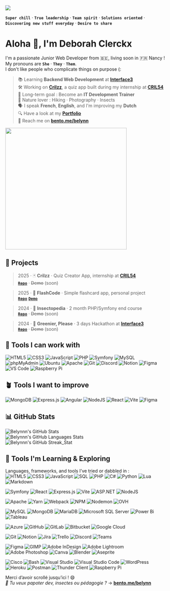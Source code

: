 <img src="https://media.licdn.com/dms/image/v2/D4E16AQHDLzGxAahJ_A/profile-displaybackgroundimage-shrink_350_1400/B4EZXheo_zG0AY-/0/1743244661317?e=1752710400&v=beta&t=NnzFdnlian_l5i1q6-T65rYPsvG1Uyc2X0GJyaxPAVY">

**`Super chill`** · **`True leadership`** · **`Team spirit`** · **`Solutions oriented`** · **`Discovering new stuff everyday`** · **`Desire to share`**

# Aloha 👋, I'm Deborah Clerckx
I'm a passionate Junior Web Developer from 🇧🇪, living soon in 🇫🇷 Nancy !  
My pronouns are **`She`** · **`They`** · **`Them`**.  
I don't like people who complicate things on purpose (:  
> 📚 Learning **Backend Web Development** at [**Interface3**](https://interface3.be/fr/se-former-pour-l-emploi/it-training-formations-en-informatique/web-application-developer)  
> 🛠️ Working on [**Crilzz**](https://github.com/belynnn/CKX__Crilzz), a quiz app built during my internship at [**CRIL54**](https://cril54.fr/)  
> 🎯 Long-term goal : Become an **IT Development Trainer**  
> 💚 Nature lover : Hiking · Photography · Insects  
> 🗣️ I speak **French**, **English**, and I'm improving my **Dutch**  
> 🔍 Have a look at my [**Portfolio**]()  
> 📩 Reach me on [**bento.me/belynn**](https://bento.me/belynn)

<img width="380" src="https://finbuzzactu.files.wordpress.com/2016/12/thumbnail-4.gif">

## 🧪 Projects
> 2025 · 🃏 **Crilzz** · Quiz Creator App, internship at [**CRIL54**](https://cril54.fr/)  
> [**`Repo`**](https://github.com/belynnn/CKX__Crilzz) · ~~Demo~~ (soon)

> 2025 · 🎴 **FlashCode** · Simple flashcard app, personal project  
> [**`Repo`**](https://github.com/belynnn/CKX__FlashCode) [**`Demo`**](https://belynnn.github.io/CKX__FlashCode/)

> 2024 · 🐛 **Insectopedia** · 2 month PHP/Symfony end course  
> [**`Repo`**](https://github.com/belynnn/I3_WAD_PHP__final_project_insectopedia) · ~~Demo~~ (soon)

> 2024 · 🍃 **Greenier, Please** · 3 days Hackathon at [**Interface3**](https://interface3.be/fr/se-former-pour-l-emploi/it-training-formations-en-informatique/web-application-developer)  
> [**`Repo`**](https://github.com/belynnn/test-hackathon-bero) · ~~Demo~~ (soon)

## 🧰 Tools I can work with
![HTML5](https://img.shields.io/badge/HTML5-%23E34F26.svg?style=flat&logo=html5&logoColor=white)
![CSS3](https://img.shields.io/badge/CSS3-%231572B6.svg?style=flat&logo=css3&logoColor=white)
![JavaScript](https://img.shields.io/badge/JavaScript-%23323330.svg?style=flat&logo=javascript&logoColor=%23F7DF1E)
![PHP](https://img.shields.io/badge/PHP-777bb4.svg?style=flat&logo=PHP&logoColor=white)
![Symfony](https://img.shields.io/badge/Symfony-%23000000.svg?style=flat&logo=symfony&logoColor=white)
![MySQL](https://img.shields.io/badge/MySQL-4479A1.svg?style=flat&logo=mysql&logoColor=white)
![phpMyAdmin](https://img.shields.io/badge/PhpMyAdmin-6DA55F.svg?style=flat&logo=phpMyAdmin&logoColor=white)
![Ubuntu](https://img.shields.io/badge/Ubuntu-6DA55F.svg?style=flat&logo=ubuntu&logoColor=white)
![Apache](https://img.shields.io/badge/Apache-6DA55F.svg?style=flat&logo=apache&logoColor=white)
![Git](https://img.shields.io/badge/GIT-%23F05033.svg?style=flat&logo=git&logoColor=white)
![Discord](https://img.shields.io/badge/Discord-%23F05033.svg?style=flat&logo=discord&logoColor=white)
![Notion](https://img.shields.io/badge/Notion-000000?style=flat&logo=notion&logoColor=white)
![Figma](https://img.shields.io/badge/Figma-%23F24E1E.svg?style=flat&logo=figma&logoColor=white)
![VS Code](https://img.shields.io/badge/VS%20Code-0078D4?style=flat&logo=vs%20code&logoColor=white)
![Raspberry Pi](https://img.shields.io/badge/-Raspberry%20Pi-C51A4A?style=flat&logo=Raspberry%20Pi)

## 🪴 Tools I want to improve
![MongoDB](https://img.shields.io/badge/MongoDB-%234ea94b.svg?style=flat&logo=mongodb&logoColor=white)
![Express.js](https://img.shields.io/badge/Express.js-%23404d59.svg?style=flat&logo=express&logoColor=%2361DAFB)
![Angular](https://img.shields.io/badge/Angular-%23404d59.svg?style=flat&logo=Angular&logoColor=%2361DAFB)
![NodeJS](https://img.shields.io/badge/Node.js-6DA55F?style=flat&logo=node.js&logoColor=white)
![React](https://img.shields.io/badge/React-%2320232a.svg?style=flat&logo=react&logoColor=%2361DAFB)
![Vite](https://img.shields.io/badge/Vite-%23646CFF.svg?style=flat&logo=vite&logoColor=white)
![Figma](https://img.shields.io/badge/Figma-%23F24E1E.svg?style=flat&logo=figma&logoColor=white)

## 📊 GitHub Stats
![Belynnn's GitHub Stats](https://github-readme-stats.vercel.app/api/top-langs/?username=Belynnn&hide_border=false&layout=compact&bg_color=00000000&include_all_commits=true&count_private=true)  
![Belynnn's GitHub Languages Stats](https://github-readme-stats.vercel.app/api?username=Belynnn&show_icons=true&layout=compact&bg_color=00000000&include_all_commits=true&count_private=true)  
![Belynnn's GitHub Streak_Stat](https://github-readme-streak-stats.herokuapp.com/?user=Belynnn&theme=light&hide_border=false)

## 🧭 Tools I'm Learning & Exploring
Languages, frameworks, and tools I’ve tried or dabbled in :  
![HTML5](https://img.shields.io/badge/HTML5-%23E34F26.svg?style=flat&logo=html5&logoColor=white)
![CSS3](https://img.shields.io/badge/CSS3-%231572B6.svg?style=flat&logo=css3&logoColor=white)
![JavaScript](https://img.shields.io/badge/JavaScript-%23323330.svg?style=flat&logo=javascript&logoColor=%23F7DF1E)
![SQL](https://img.shields.io/badge/SQL-4479A1.svg?style=flat&logo=sql&logoColor=white)
![PHP](https://img.shields.io/badge/PHP-777BB4?style=flat&logo=php&logoColor=white)
![C#](https://img.shields.io/badge/C%23-%23239120.svg?style=flat&logo=csharp&logoColor=white)
![Python](https://img.shields.io/badge/Python-14354C?style=flat&logo=python&logoColor=white)
![Lua](https://img.shields.io/badge/LUA-2C2D72?style=flat&logo=lua&logoColor=white)
![Markdown](https://img.shields.io/badge/Markdown-000000?style=flat&logo=markdown&logoColor=white)

![Symfony](https://img.shields.io/badge/Symfony-%23000000.svg?style=flat&logo=symfony&logoColor=white)
![React](https://img.shields.io/badge/React-%2320232a.svg?style=flat&logo=react&logoColor=%2361DAFB)
![Express.js](https://img.shields.io/badge/Express.js-%23404d59.svg?style=flat&logo=express&logoColor=%2361DAFB)
![Vite](https://img.shields.io/badge/Vite-%23646CFF.svg?style=flat&logo=vite&logoColor=white)
![ASP.NET](https://img.shields.io/badge/.NET-5C2D91?style=flat&logo=.net&logoColor=white)
![NodeJS](https://img.shields.io/badge/Node.js-6DA55F?style=flat&logo=node.js&logoColor=white)

![Apache](https://img.shields.io/badge/Apache-%23D42029.svg?style=flat&logo=apache&logoColor=white)
![Yarn](https://img.shields.io/badge/Yarn-%232C8EBB.svg?style=flat&logo=yarn&logoColor=white)
![Webpack](https://img.shields.io/badge/Webpack-%238DD6F9.svg?style=flat&logo=webpack&logoColor=black)
![NPM](https://img.shields.io/badge/NPM-%23CB3837.svg?style=flat&logo=npm&logoColor=white)
![Nodemon](https://img.shields.io/badge/NODEMON-%23323330.svg?style=flat&logo=nodemon&logoColor=%BBDEAD)
![OVH](https://img.shields.io/badge/OVH-%23123F6D.svg?style=flat&logo=ovh&logoColor=#123F6D)

![MySQL](https://img.shields.io/badge/MySQL-4479A1.svg?style=flat&logo=mysql&logoColor=white)
![MongoDB](https://img.shields.io/badge/MongoDB-%234ea94b.svg?style=flat&logo=mongodb&logoColor=white)
![MariaDB](https://img.shields.io/badge/MariaDB-003545?style=flat&logo=mariadb&logoColor=white)
![Microsoft SQL Server](https://img.shields.io/badge/Microsoft_SQL_Server-CC2927?style=flat&logo=microsoft-sql-server&logoColor=white)
![Power Bi](https://img.shields.io/badge/Power%20BI-F2C811?style=flat&logo=powerbi&logoColor=black)
![Tableau](https://img.shields.io/badge/Tableau-E97627?style=flat&logo=Tableau&logoColor=white)

![Azure](https://img.shields.io/badge/Azure-%230072C6.svg?style=flat&logo=microsoftazure&logoColor=white)
![GitHub](https://img.shields.io/badge/GitHub-%23121011.svg?style=flat&logo=github&logoColor=white)
![GitLab](https://img.shields.io/badge/GitLab-%23181717.svg?style=flat&logo=gitlab&logoColor=white)
![Bitbucket](https://img.shields.io/badge/BitBucket-%230047B3.svg?style=flat&logo=bitbucket&logoColor=white)
![Google Cloud](https://img.shields.io/badge/Google%20Cloud-%234285F4.svg?style=flat&logo=google-cloud&logoColor=white)

![Git](https://img.shields.io/badge/Git-%23F05033.svg?style=flat&logo=git&logoColor=white)
![Notion](https://img.shields.io/badge/Notion-000000?style=flat&logo=notion&logoColor=white)
![Jira](https://img.shields.io/badge/Jira-0052CC?style=flat&logo=Jira&logoColor=white)
![Trello](https://img.shields.io/badge/Trello-%23026AA7.svg?style=flat&logo=Trello&logoColor=white)
![Discord](https://img.shields.io/badge/Discord-%23026AA7.svg?style=flat&logo=Discord&logoColor=white)
![Teams](https://img.shields.io/badge/Teams-%23026AA7.svg?style=flat&logo=Teams&logoColor=white)

![Figma](https://img.shields.io/badge/Figma-%23F24E1E.svg?style=flat&logo=figma&logoColor=white)
![GIMP](https://img.shields.io/badge/Gimp-5C5543?style=flat&logo=gimp&logoColor=white)
![Adobe InDesign](https://img.shields.io/badge/Adobe%20InDesign-DA1F26.svg?style=flat&logo=Adobe%20InDesign&logoColor=white)
![Adobe Lightroom](https://img.shields.io/badge/Adobe%20Lightroom-31A8FF?style=flat&logo=Adobe%20Lightroom&logoColor=white)
![Adobe Photoshop](https://img.shields.io/badge/Adobe%20Photoshop-%2331A8FF.svg?style=flat&logo=adobe%20photoshop&logoColor=white)
![Canva](https://img.shields.io/badge/Canva-%2300C4CC.svg?&style=flat&logo=Canva&logoColor=white)
![Blender](https://img.shields.io/badge/Blender-%23F5792A.svg?style=flat&logo=blender&logoColor=white)
![Aseprite](https://img.shields.io/badge/Aseprite-FFFFFF?style=flat&logo=Aseprite&logoColor=#7D929E)

![Cisco](https://img.shields.io/badge/Cisco-%23049fd9.svg?style=flat&logo=cisco&logoColor=black)
![Bash](https://img.shields.io/badge/Bash-%23049fd9.svg?style=flat&logo=Bash&logoColor=black)
![Visual Studio](https://img.shields.io/badge/Visual_Studio-5C2D91?style=flat&logo=visual%20studio&logoColor=white)
![Visual Studio Code](https://img.shields.io/badge/VS%20Code-0078D4?style=flat&logo=visual%20studio%20code&logoColor=white)
![WordPress](https://img.shields.io/badge/WordPress-%23117AC9.svg?style=flat&logo=WordPress&logoColor=white)
![Heroku](https://img.shields.io/badge/Heroku-%23430098.svg?style=flat&logo=heroku&logoColor=white)
![Postman](https://img.shields.io/badge/Postman-FF6C37?style=flat&logo=postman&logoColor=white)
![Thunder Client](https://img.shields.io/badge/Thunder%20Client-FF6C37?style=flat&logo=Thunder%20Client&logoColor=white)
![Raspberry Pi](https://img.shields.io/badge/-RaspberryPi-C51A4A?style=flat&logo=Raspberry-Pi)

Merci d’avoir scrollé jusqu’ici ! 😄  
_📩 Tu veux papoter dev, insectes ou pédagogie ?_ → [**bento.me/belynn**](https://bento.me/belynn)
